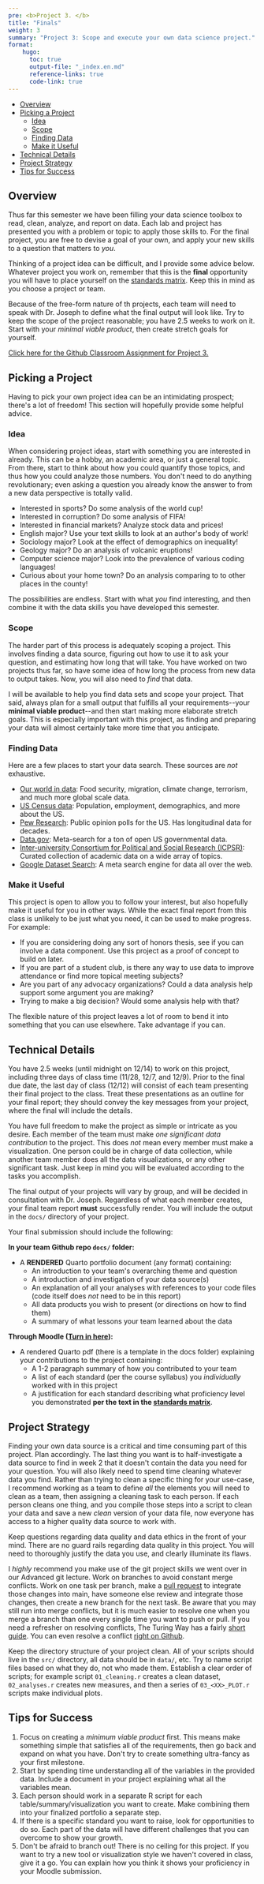 ```yaml
---
pre: <b>Project 3. </b>
title: "Finals"
weight: 3
summary: "Project 3: Scope and execute your own data science project."
format:
    hugo:
      toc: true
      output-file: "_index.en.md"
      reference-links: true
      code-link: true
---
```




-   [Overview][]
-   [Picking a Project][]
    -   [Idea][]
    -   [Scope][]
    -   [Finding Data][]
    -   [Make it Useful][]
-   [Technical Details][]
-   [Project Strategy][]
-   [Tips for Success][]

## Overview

Thus far this semester we have been filling your data science toolbox to read, clean, analyze, and report on data. Each lab and project has presented you with a problem or topic to apply those skills to. For the final project, you are free to devise a goal of your own, and apply your new skills to a question that matters to *you*.

Thinking of a project idea can be difficult, and I provide some advice below. Whatever project you work on, remember that this is the **final** opportunity you will have to place yourself on the [standards matrix][]. Keep this in mind as you choose a project or team.

Because of the free-form nature of th projects, each team will need to speak with Dr. Joseph to define what the final output will look like. Try to keep the scope of the project reasonable; you have 2.5 weeks to work on it. Start with your *minimal viable product*, then create stretch goals for yourself.

[Click here for the Github Classroom Assignment for Project 3.][]

## Picking a Project

Having to pick your own project idea can be an intimidating prospect; there's a lot of freedom! This section will hopefully provide some helpful advice.

### Idea

When considering project ideas, start with something you are interested in already. This can be a hobby, an academic area, or just a general topic. From there, start to think about how you could quantify those topics, and thus how you could analyze those numbers. You don't need to do anything revolutionary; even asking a question you already know the answer to from a new data perspective is totally valid.

-   Interested in sports? Do some analysis of the world cup!
-   Interested in corruption? Do some analysis of FIFA!
-   Interested in financial markets? Analyze stock data and prices!
-   English major? Use your text skills to look at an author's body of work!
-   Sociology major? Look at the effect of demographics on inequality!
-   Geology major? Do an analysis of volcanic eruptions!
-   Computer science major? Look into the prevalence of various coding languages!
-   Curious about your home town? Do an analysis comparing to to other places in the county!

The possibilities are endless. Start with what *you* find interesting, and then combine it with the data skills you have developed this semester.

### Scope

The harder part of this process is adequately scoping a project. This involves finding a data source, figuring out how to use it to ask your question, and estimating how long that will take. You have worked on two projects thus far, so have some idea of how long the process from new data to output takes. Now, you will also need to *find* that data.

I will be available to help you find data sets and scope your project. That said, always plan for a small output that fulfills all your requirements--your **minimal viable product**--and then start making more elaborate stretch goals. This is especially important with this project, as finding and preparing your data will almost certainly take more time that you anticipate.

### Finding Data

Here are a few places to start your data search. These sources are *not* exhaustive.

-   [Our world in data][]: Food security, migration, climate change, terrorism, and much more global scale data.
-   [US Census data][]: Population, employment, demographics, and more about the US.
-   [Pew Research][]: Public opinion polls for the US. Has longitudinal data for decades.
-   [Data.gov][]: Meta-search for a ton of open US governmental data.
-   [Inter-university Consortium for Political and Social Research (ICPSR)][]: Curated collection of academic data on a wide array of topics.
-   [Google Dataset Search][]: A meta search engine for data all over the web.

### Make it Useful

This project is open to allow you to follow your interest, but also hopefully make it useful for you in other ways. While the exact final report from this class is unlikely to be just what you need, it can be used to make progress. For example:

-   If you are considering doing any sort of honors thesis, see if you can involve a data component. Use this project as a proof of concept to build on later.
-   If you are part of a student club, is there any way to use data to improve attendance or find more topical meeting subjects?
-   Are you part of any advocacy organizations? Could a data analysis help support some argument you are making?
-   Trying to make a big decision? Would some analysis help with that?

The flexible nature of this project leaves a lot of room to bend it into something that you can use elsewhere. Take advantage if you can.

## Technical Details

You have 2.5 weeks (until midnight on 12/14) to work on this project, including three days of class time (11/28, 12/7, and 12/9). Prior to the final due date, the last day of class (12/12) will consist of each team presenting their final project to the class. Treat these presentations as an outline for your final report; they should convey the key messages from your project, where the final will include the details.

You have full freedom to make the project as simple or intricate as you desire. Each member of the team must make *one significant data contribution* to the project. This does *not* mean every member must make a visualization. One person could be in charge of data collection, while another team member does all the data visualizations, or any other significant task. Just keep in mind you will be evaluated according to the tasks you accomplish.

The final output of your projects will vary by group, and will be decided in consultation with Dr. Joseph. Regardless of what each member creates, your final team report **must** successfully render. You will include the output in the `docs/` directory of your project.

Your final submission should include the following:

**In your team Github repo `docs/` folder:**

-   A **RENDERED** Quarto portfolio document (any format) containing:
    -   An introduction to your team's overarching theme and question
    -   A introduction and investigation of your data source(s)
    -   An explanation of all your analyses with references to your code files (code itself does *not* need to be in this report)
    -   All data products you wish to present (or directions on how to find them)
    -   A summary of what lessons your team learned about the data

**Through Moodle ([Turn in here][]):**

-   A rendered Quarto pdf (there is a template in the docs folder) explaining your contributions to the project containing:
    -   A 1-2 paragraph summary of how you contributed to your team
    -   A list of each standard (per the course syllabus) you *individually* worked with in this project
    -   A justification for each standard describing what proficiency level you demonstrated **per the text in the [standards matrix][]**.

## Project Strategy

Finding your own data source is a critical and time consuming part of this project. Plan accordingly. The last thing you want is to half-investigate a data source to find in week 2 that it doesn't contain the data you need for your question. You will also likely need to spend time cleaning whatever data you find. Rather than trying to clean a specific thing for your use-case, I recommend working as a team to define *all* the elements you will need to clean as a team, then assigning a cleaning task to each person. If each person cleans one thing, and you compile those steps into a script to clean your data and save a new *clean* version of your data file, now everyone has access to a higher quality data source to work with.

Keep questions regarding data quality and data ethics in the front of your mind. There are no guard rails regarding data quality in this project. You will need to thoroughly justify the data you use, and clearly illuminate its flaws.

I *highly* recommend you make use of the git project skills we went over in our Advanced git lecture. Work on branches to avoid constant merge conflicts. Work on one task per branch, make a [pull request][] to integrate those changes into main, have someone else review and integrate those changes, then create a new branch for the next task. Be aware that you may still run into merge conflicts, but it is much easier to resolve one when you merge a branch than one every single time you want to push or pull. If you need a refresher on resolving conflicts, The Turing Way has a fairly [short guide][]. You can even resolve a conflict [right on Github][].

Keep the directory structure of your project clean. All of your scripts should live in the `src/` directory, all data should be in `data/`, etc. Try to name script files based on what they do, not who made them. Establish a clear order of scripts; for example script `01_cleaning.r` creates a clean dataset, `02_analyses.r` creates new measures, and then a series of `03_<XX>_PLOT.r` scripts make individual plots.

## Tips for Success

1.  Focus on creating a *minimum viable product* first. This means make something simple that satisfies all of the requirements, then go back and expand on what you have. Don't try to create something ultra-fancy as your first milestone.
2.  Start by spending time understanding all of the variables in the provided data. Include a document in your project explaining what all the variables mean.
3.  Each person should work in a separate R script for each table/summary/visualization you want to create. Make combining them into your finalized portfolio a separate step.
4.  If there is a specific standard you want to raise, look for opportunities to do so. Each part of the data will have different challenges that you can overcome to show your growth.
5.  Don't be afraid to branch out! There is no ceiling for this project. If you want to try a new tool or visualization style we haven't covered in class, give it a go. You can explain how you think it shows your proficiency in your Moodle submission.

  [Overview]: #overview
  [Picking a Project]: #picking-a-project
  [Idea]: #idea
  [Scope]: #scope
  [Finding Data]: #finding-data
  [Make it Useful]: #make-it-useful
  [Technical Details]: #technical-details
  [Project Strategy]: #project-strategy
  [Tips for Success]: #tips-for-success
  [standards matrix]: https://intro-to-data-science-template.github.io/intro_to_data_science_reader/syllabus/#standards
  [Click here for the Github Classroom Assignment for Project 3.]: https://moodle.smith.edu/mod/url/view.php?id=967698
  [Our world in data]: https://ourworldindata.org/
  [US Census data]: https://data.census.gov/
  [Pew Research]: https://www.pewresearch.org/politics/datasets/
  [Data.gov]: https://data.gov/
  [Inter-university Consortium for Political and Social Research (ICPSR)]: https://www.icpsr.umich.edu/web/pages/ICPSR/index.html
  [Google Dataset Search]: https://datasetsearch.research.google.com/
  [Turn in here]: https://moodle.smith.edu/mod/assign/view.php?id=967691
  [pull request]: https://docs.github.com/en/pull-requests/collaborating-with-pull-requests/proposing-changes-to-your-work-with-pull-requests/creating-a-pull-request
  [short guide]: https://the-turing-way.netlify.app/reproducible-research/vcs/vcs-git-merge.html#merge-conflicts
  [right on Github]: https://docs.github.com/en/pull-requests/collaborating-with-pull-requests/addressing-merge-conflicts/resolving-a-merge-conflict-on-github
